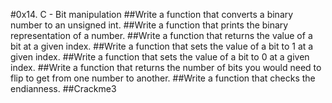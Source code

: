 #0x14. C - Bit manipulation
##Write a function that converts a binary number to an unsigned int.
##Write a function that prints the binary representation of a number.
##Write a function that returns the value of a bit at a given index.
##Write a function that sets the value of a bit to 1 at a given index.
##Write a function that sets the value of a bit to 0 at a given index.
##Write a function that returns the number of bits you would need to flip to get from one number to another.
##Write a function that checks the endianness.
##Crackme3
